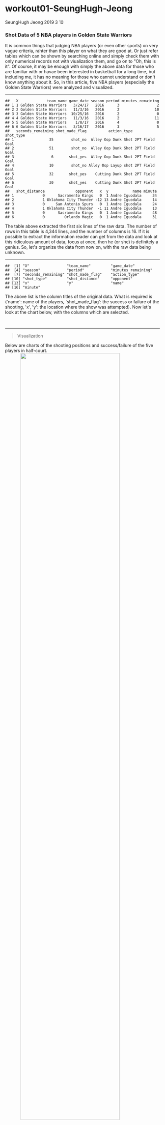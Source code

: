 workout01-SeungHugh-Jeong
================
SeungHugh Jeong
2019 3 10

### Shot Data of 5 NBA players in Golden State Warriors

It is common things that judging NBA players (or even other sports) on very vague criteria, rahter than this player on what they are good at. Or just refer tables which can be shown by searching online and simply check them with only numerical records not with viualization them, and go on to "Oh, this is it". Of course, it may be enough with simply the above data for those who are familiar with or havae been interested in basketball for a long time, but including me, it has no meaning for those who cannot understand or don't know anything about it. So, in this article, five NBA players (especially the Golden State Warriors) were analyzed and visualized.

------------------------------------------------------------------------

    ##   X             team_name game_date season period minutes_remaining
    ## 1 1 Golden State Warriors   3/24/17   2016      3                 2
    ## 2 2 Golden State Warriors   11/3/16   2016      2                10
    ## 3 3 Golden State Warriors  10/25/16   2016      2                 0
    ## 4 4 Golden State Warriors   11/3/16   2016      2                11
    ## 5 5 Golden State Warriors    1/8/17   2016      4                 0
    ## 6 6 Golden State Warriors   3/16/17   2016      3                 5
    ##   seconds_remaining shot_made_flag          action_type      shot_type
    ## 1                35        shot_no  Alley Oop Dunk Shot 2PT Field Goal
    ## 2                51        shot_no  Alley Oop Dunk Shot 2PT Field Goal
    ## 3                 6       shot_yes  Alley Oop Dunk Shot 2PT Field Goal
    ## 4                10        shot_no Alley Oop Layup shot 2PT Field Goal
    ## 5                32       shot_yes    Cutting Dunk Shot 2PT Field Goal
    ## 6                30       shot_yes    Cutting Dunk Shot 2PT Field Goal
    ##   shot_distance              opponent   x  y           name minute
    ## 1             0      Sacramento Kings   0  1 Andre Iguodala     34
    ## 2             1 Oklahoma City Thunder -12 13 Andre Iguodala     14
    ## 3             0     San Antonio Spurs   0  1 Andre Iguodala     24
    ## 4             1 Oklahoma City Thunder  -1 11 Andre Iguodala     13
    ## 5             0      Sacramento Kings   0  1 Andre Iguodala     48
    ## 6             0         Orlando Magic   0  1 Andre Iguodala     31

The table above extracted the first six lines of the raw data. The number of rows in this table is 4,344 lines, and the number of columns is 16. If it is possible to extract the information reader can get from the data and look at this ridiculous amount of data, focus at once, then he (or she) is definitely a genius. So, let's organize the data from now on, with the raw data being unknown.

------------------------------------------------------------------------

    ##  [1] "X"                 "team_name"         "game_date"        
    ##  [4] "season"            "period"            "minutes_remaining"
    ##  [7] "seconds_remaining" "shot_made_flag"    "action_type"      
    ## [10] "shot_type"         "shot_distance"     "opponent"         
    ## [13] "x"                 "y"                 "name"             
    ## [16] "minute"

The above list is the column titles of the original data. What is required is ('name': name of the players, 'shot\_made\_flag': the success or failure of the shooting, 'x', 'y': the location where the show was attempted). Now let's look at the chart below, with the columns which are selected.

           

------------------------------------------------------------------------

> Visualization

Below are charts of the shooting positions and success/failure of the five players in half-court. <img src="../images/gsw-shot-charts.png" width="80%" style="display: block; margin: auto;" /> What can be understood at once, compared to the above chart and the first six-line data extracted? Of course, it's a visualized chart. But, there are a few problems here. There are so many shooting numbers which can be seen a lot of dots on the above each chart with half-court image. And there are also ambiguities to tell which shoot is a two-pointer and which shot is a three-pointer. Lastly, it's also hard to tell which player scored more in the comparison between the five players. So, let's have a rough understanding with the chart above, and separately analyze the data in a little more detail.

------------------------------------------------------------------------

> Comparison

Now to compare the score points between the players, let's pick from the columns which first identified ('name': player's name, 'shot\_type': point of the shot, 'shot\_made\_flag': success or failure of the shot). Below is a table showing the success or failure of the 2-point shot and the success rate (%) determined by the columns picked.

    ## 2PT Effective Shooting % by Player

    ## # A tibble: 5 x 4
    ##   name           total  made perc_made
    ##   <chr>          <dbl> <dbl>     <dbl>
    ## 1 Andre Iguodala   420   268      63.8
    ## 2 Kevin Durant    1286   780      60.7
    ## 3 Stephen Curry   1126   608      54.0
    ## 4 Klay Thompson   1280   658      51.4
    ## 5 Draymond Green   692   342      49.4

At this 2-point table, Andre Iguodala's sucess rate of 63.8%, widening tha gap between Draymond Green and more than 14%, showing a fairly high gap even though he has loweset number of shooting trial among them.

------------------------------------------------------------------------

Below is a table showing the success or failure of the 3-point shot and the success rate (%) determined by the columns picked.

    ## 3PT Effective Shooting % by Player

    ## # A tibble: 5 x 4
    ##   name           total  made perc_made
    ##   <chr>          <dbl> <dbl>     <dbl>
    ## 1 Klay Thompson   1740   738      42.4
    ## 2 Stephen Curry   2061   840      40.8
    ## 3 Kevin Durant     816   315      38.6
    ## 4 Andre Iguodala   483   174      36.0
    ## 5 Draymond Green   696   222      31.9

At this 3-point table, Draymond Green is also the lowest with 31.9% success rate, but Andre Iguodala is also only last with 36% success rate. And it's the highest success rate of Klay Thompson, but his success rate is 42.4%, lower than the 49.4% of the Draymond Green with the lowest success rate in the 2-point table. That is, a 3-point shot can be seen to have a definitely higher level of difficulty than a 2-point shot.

------------------------------------------------------------------------

This time, let's take a look at the total score table, which combines the two tables.

    ## Effective Shooting % by Player

    ## # A tibble: 5 x 4
    ##   name           total  made perc_made
    ##   <chr>          <dbl> <dbl>     <dbl>
    ## 1 Kevin Durant    2102  1095      52.1
    ## 2 Andre Iguodala   903   442      48.9
    ## 3 Klay Thompson   3020  1396      46.2
    ## 4 Stephen Curry   3187  1448      45.4
    ## 5 Draymond Green  1388   564      40.6

Draymond Green, who came in last at both tables, is of course the lowest at the total score table. And all four other players, except Kevin Durant, have not exceeded the 50% success rate.

------------------------------------------------------------------------

> Conclusion

Visualization of the data showed to get a good idea at once. Which player tried many times, how successful and so on. And for detailed information, set and created tables for each 2-point, 3-point, total. Through those three tables, it was possible to analyze the data for comparison between five players, who did well and had more trials and so on. As a result, Kevin Durant has highest success rate of overall shooting even it's higher than 50%, and in 3-point shoot, Klay Thompson has highest one and 2nd highest shooting trial. Thus Overall, it's Durant, but Thompson stands out at three-point distance.
